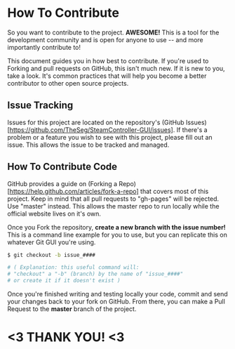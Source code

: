 # How To Contribute

So you want to contribute to the project. **AWESOME!** This is a tool for
the development community and is open for anyone to use -- and more importantly
contribute to!

This document guides you in how best to contribute. If you're used to Forking and
pull requests on GitHub, this isn't much new. If it is new to you, take a look. It's
common practices that will help you become a better contributor to other open source
projects.

## Issue Tracking
Issues for this project are located on the repository's (GitHub Issues)[https://github.com/TheSeg/SteamController-GUI/issues].
If there's a problem or a feature you wish to see with this project, please fill out
an issue. This allows the issue to be tracked and managed.

## How To Contribute Code
GitHub provides a guide on (Forking a Repo)[https://help.github.com/articles/fork-a-repo] that covers most of this project. Keep in mind that all pull requests to "gh-pages" will be rejected. Use "master" instead. This allows the master repo to run locally while the official website lives on it's own.

Once you Fork the repository, **create a new branch with the issue number!**
This is a command line example for you to use, but you can replicate this on whatever Git GUI you're using.

```bash
$ git checkout -b issue_####

# ( Explanation: this useful command will:
# "checkout" a "-b" (branch) by the name of "issue_####"
# or create it if it doesn't exist )
```

Once you're finished writing and testing locally your code, commit and send your changes back to your fork on GitHub. From there, you can make a Pull Request to the **master** branch of the project.

# <3 THANK YOU! <3